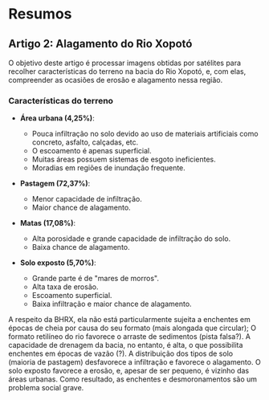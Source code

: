 # Resumos

## Artigo 2: Alagamento do Rio Xopotó

O objetivo deste artigo é processar imagens obtidas por satélites para recolher características do terreno na bacia do Rio Xopotó, e, com elas, compreender as
ocasiões de erosão e alagamento nessa região.

### Características do terreno

- **Área urbana (4,25%)**: 
  - Pouca infiltração no solo devido ao uso de materiais artificiais como concreto, asfalto, calçadas, etc.
  - O escoamento é apenas superficial.
  - Muitas áreas possuem sistemas de esgoto ineficientes.
  - Moradias em regiões de inundação frequente.

- **Pastagem (72,37%)**: 
  - Menor capacidade de infiltração.
  - Maior chance de alagamento.

- **Matas (17,08%)**: 
  - Alta porosidade e grande capacidade de infiltração do solo.
  - Baixa chance de alagamento.

- **Solo exposto (5,70%)**: 
  - Grande parte é de "mares de morros".
  - Alta taxa de erosão.
  - Escoamento superficial.
  - Baixa infiltração e maior chance de alagamento.

A respeito da BHRX, ela não está particularmente sujeita a enchentes em épocas de
cheia por causa do seu formato (mais alongada que circular); O formato retilíneo
do rio favorece o arraste de sedimentos (pista falsa?). A capacidade de drenagem da bacia, no entanto, é alta, o que possibilita enchentes em épocas de vazão (?). A distribuição dos tipos de solo (maioria de pastagem) desfavorece a infiltração e favorece o alagamento. O solo exposto favorece a erosão, e, apesar de ser pequeno,
é vizinho das áreas urbanas. Como resultado, as enchentes e desmoronamentos são um
problema social grave.
